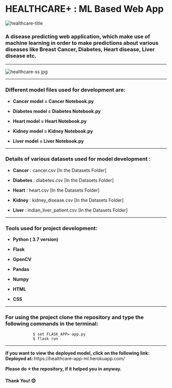 <div align=”center”>
<h1> HEALTHCARE<strong>+</strong> : ML Based Web App</h1>
</div>

![healthcare-title](https://user-images.githubusercontent.com/72686156/103457284-e4a2ca00-4d23-11eb-9a37-b6c6f3edcd40.jpg)

<p><h3>A disease predicting web application, which make use of machine learning in order to make predictions about various diseases like Breast Cancer, Diabetes, Heart disease, Liver disease etc.</h3></p>

<hr>

![healthcare-ss jpg](https://user-images.githubusercontent.com/72686156/103457175-d0aa9880-4d22-11eb-934e-34aeb721652c.png)

<hr>

<h3> Different model files used for development are:</h3>
<ul>
<li><p><b>Cancer model = Cancer Notebook.py</b></p></li>
<li><p><b>Diabetes model = Diabetes Notebook.py</b></p></li>
<li><p><b>Heart model = Heart Notebook.py</b></p></li>
<li><p><b>Kidney model = Kidney Notebook.py</b></p></li>
<li><p><b>Liver model = Liver Notebook.py</b></p></li>
</ul>

<hr>

<h3> Details of various datasets used for model development : </h3>
<ul>
<li><p><b>Cancer</b> : cancer.csv [In the Datasets Folder]</p></li>
<li><p><b>Diabetes</b> : diabetes.csv [In the Datasets Folder]</p></li>
<li><p><b>Heart</b> : heart.csv [In the Datasets Folder]</p></li>
<li><p><b>Kidney</b> : kidney_disease.csv [In the Datasets Folder]</p></li>
<li><p><b>Liver</b> : indian_liver_patient.csv [In the Datasets Folder]</p></li>
</ul>

<hr>

<h3> Tools used for project development: </h3>
<ul>
<li><p><b>Python ( 3.7 version)</b></p></li>
<li><p><b>Flask</b></p></li>
<li><p><b>OpenCV</b></p></li>
<li><p><b>Pandas</b></p></li>
<li><p><b>Numpy</b></p></li>
<li><p><b>HTML</b></p></li>
<li><p><b>CSS</b></p></li>
</ul>

<hr>

<h3> For using the project clone the repository and type the following commands in the terminal: </h3>
                
                $ set FLASK_APP= app.py
                $ flask run 
  
<hr>

<p> <b>If you want to view the deployed model, click on the following link:
Deployed at: </b> https://healthcare-app-ml.herokuapp.com/ </p>
<p> <b> Please do ⭐ the repository, if it helped you in anyway.</b> </p>
<p> <b> Thank You! 😊 </b> </p>

